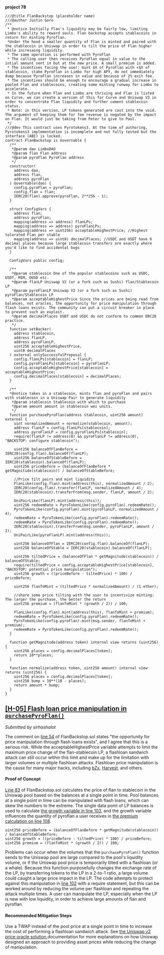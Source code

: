 **project 78**

```solidity
///@title FlanBackstop (placeholder name)
///@author Justin Goro
/**
 * @notice Initially Flan's liquidity may be fairly low, limiting Limbo's ability to reward souls. Flan backstop accepts stablecoins in return for minting Pyroflan.
 *Under the hood a smaller quantity of Flan is minted and paired with the stablecoin in Uniswap in order to tilt the price of Flan higher while incresaing liquidity.
 * The same operation is performed with PyroFlan
 * The calling user then receives PyroFlan equal in value to the intial amount sent in but at the new price. A small premium is added.
 * The incentives facing the user: mint $X of PyroFlan with <$X of stablecoin, stake PyroFlan in Limbo for high APY, do not immediately dump because PyroFlan increases in value and because of 2% exit fee.
 * The incentives should be enough to encourage a gradual increase in pooled Flan and stablecoins, creating some minting runway for Limbo to accelerate.
 * In the future when Flan and Limbo are thriving and Flan is listed on Curve, we can create a version of this for Curve and Uniswap V3 in order to concentrate Flan liquidity and further cement stablecoin status.
 * Note: in this version, LP tokens generated are cast into the void. The argument of keeping them for fee revenue is negated by the impact on Flan. It would just be taking from Peter to give to Paul. 
 */
///@dev This contract uses Pyrotokens3. At the time of authoring, Pyrotokens3 implementation is incomplete and not fully tested but the interface (ABI) is locked.
contract FlanBackstop is Governable {
  /**
   *@param dao LimboDAO
   *@param flan Flan address
   *@param pyroFlan PyroFlan address
   */
  constructor(
    address dao,
    address flan,
    address pyroFlan
  ) Governable(dao) {
    config.pyroFlan = pyroFlan;
    config.flan = flan;
    IERC20(flan).approve(pyroFlan, 2**256 - 1);
  }

  struct ConfigVars {
    address flan;
    address pyroFlan;
    mapping(address => address) flanLPs;
    mapping(address => address) pyroFlanLPs;
    mapping(address => uint256) acceptableHighestPrice; //Highest tolerated Flan per stable
    mapping(address => uint8) decimalPlaces; //USDC and USDT have 6 decimal places because large stablecoin transfers are exactly where you'd like to find accidental bugs
  }

  ConfigVars public config;

  /**
   *@param stablecoin One of the popular stablecoins such as USDC, USDT, MIM, OUSD etc.
   *@param flanLP Uniswap V2 (or a fork such as Sushi) flan/Stablecoin LP
   *@param pyroFlanLP Uniswap V2 (or a fork such as Sushi) pyroFlan/Stablecoin LP
   *@param acceptableHighestPrice Since the prices are being read from balances, not oracles, the opportunity for price manipulation through flash loans exists. The community can put a circuit breaker in place to prevent such an exploit.
   *@param decimalPlaces USDT and USDC do not conform to common ERC20 practice. 
   */
  function setBacker(
    address stablecoin,
    address flanLP,
    address pyroFlanLP,
    uint256 acceptableHighestPrice,
    uint8 decimalPlaces
  ) external onlySuccessfulProposal {
    config.flanLPs[stablecoin] = flanLP;
    config.pyroFlanLPs[stablecoin] = pyroFlanLP;
    config.acceptableHighestPrice[stablecoin] = acceptableHighestPrice;
    config.decimalPlaces[stablecoin] = decimalPlaces;
  }

  /**
  *@notice takes in a stablecoin, mints flan and pyroFlan and pairs with stablecoin in a Uniswap Pair to generate liquidity
   *@param stablecoin Stablecoin with which to purchase
   *@param amount amount in stablecoin wei units.
   */
  function purchasePyroFlan(address stablecoin, uint256 amount) external {
    uint normalizedAmount = normalize(stablecoin, amount);
    address flanLP = config.flanLPs[stablecoin];
    address pyroFlanLP = config.pyroFlanLPs[stablecoin];
    require(flanLP != address(0) && pyroFlanLP != address(0), "BACKSTOP: configure stablecoin");

    uint256 balanceOfFlanBefore = IERC20(config.flan).balanceOf(flanLP);
    uint256 balanceOfStableBefore = IERC20(stablecoin).balanceOf(flanLP);
    uint256 priceBefore = (balanceOfFlanBefore * getMagnitude(stablecoin)) / balanceOfStableBefore;

    //Price tilt pairs and mint liquidity
    FlanLike(config.flan).mint(address(this), normalizedAmount / 2);
    IERC20(config.flan).transfer(flanLP, normalizedAmount / 4);
    IERC20(stablecoin).transferFrom(msg.sender, flanLP, amount / 2);

    UniPairLike(flanLP).mint(address(this));
    uint256 redeemRate = PyroTokenLike(config.pyroFlan).redeemRate();
    PyroTokenLike(config.pyroFlan).mint(pyroFlanLP, normalizedAmount / 4);
    redeemRate = PyroTokenLike(config.pyroFlan).redeemRate();
    redeemRate = PyroTokenLike(config.pyroFlan).redeemRate();
    IERC20(stablecoin).transferFrom(msg.sender, pyroFlanLP, amount / 2);
    UniPairLike(pyroFlanLP).mint(address(this));

    uint256 balanceOfFlan = IERC20(config.flan).balanceOf(flanLP);
    uint256 balanceOfStable = IERC20(stablecoin).balanceOf(flanLP);

    uint256 tiltedPrice = (balanceOfFlan * getMagnitude(stablecoin)) / balanceOfStable;
    require(tiltedPrice < config.acceptableHighestPrice[stablecoin], "BACKSTOP: potential price manipulation");
    uint256 growth = ((priceBefore - tiltedPrice) * 100) / priceBefore;

    uint256 flanToMint = (tiltedPrice * normalizedAmount) / (1 ether);

    //share some price tilting with the user to incentivize minting: The larger the purchase, the better the return
    uint256 premium = (flanToMint * (growth / 2)) / 100;

    FlanLike(config.flan).mint(address(this), flanToMint + premium);
    redeemRate = PyroTokenLike(config.pyroFlan).redeemRate();
    PyroTokenLike(config.pyroFlan).mint(msg.sender, flanToMint + premium);
    redeemRate = PyroTokenLike(config.pyroFlan).redeemRate();
  }

  function getMagnitude(address token) internal view returns (uint256) {
    uint256 places = config.decimalPlaces[token];
    return 10**places;
  }

  function normalize(address token, uint256 amount) internal view returns (uint256) {
    uint256 places = config.decimalPlaces[token];
    uint256 bump = 10**(18 - places);
    return amount * bump;
  }
}
```



## [[H-05] Flash loan price manipulation in `purchasePyroFlan()`](https://github.com/code-423n4/2022-01-behodler-findings/issues/231)

_Submitted by sirhashalot_

The comment on [line 54](https://github.com/code-423n4/2022-01-behodler/blob/cedb81273f6daf2ee39ec765eef5ba74f21b2c6e/contracts/FlanBackstop.sol#L54) of FlanBackstop.sol states "the opportunity for price manipulation through flash loans exists", and I agree that this is a serious risk. While the acceptableHighestPrice variable attempts to limit the maximum price change of the flan-stablecoin LP, a flashloan sandwich attack can still occur within this limit and make up for the limitation with larger volumes or multiple flashloan attacks. Flashloan price manipulation is the cause for many major hacks, including [bZx](https://bzx.network/blog/postmortem-ethdenver), [Harvest](https://rekt.news/harvest-finance-rekt/), and others.

#### Proof of Concept

[Line 83](https://github.com/code-423n4/2022-01-behodler/blob/cedb81273f6daf2ee39ec765eef5ba74f21b2c6e/contracts/FlanBackstop.sol#L83) of FlanBackstop.sol calculates the price of flan to stablecoin in the Uniswap pool based on the balances at a single point in time. Pool balances at a single point in time can be manipulated with flash loans, which can skew the numbers to the extreme. The single data point of LP balances is used to calculate [the growth variable in line 103](https://github.com/code-423n4/2022-01-behodler/blob/cedb81273f6daf2ee39ec765eef5ba74f21b2c6e/contracts/FlanBackstop.sol#L103), and the growth variable influences the quantity of pyroflan a user receives in [the premium calculation on line 108](https://github.com/code-423n4/2022-01-behodler/blob/cedb81273f6daf2ee39ec765eef5ba74f21b2c6e/contracts/FlanBackstop.sol#L108).

```solidity
uint256 priceBefore = (balanceOfFlanBefore * getMagnitude(stablecoin)) / balanceOfStableBefore;
uint256 growth = ((priceBefore - tiltedPrice) * 100) / priceBefore;
uint256 premium = (flanToMint * (growth / 2)) / 100;
```

Problems can occur when the volumes that the `purchasePyroFlan()` function sends to the Uniswap pool are large compared to the pool's liquidity volume, or if the Uniswap pool price is temporarily tilted with a flashloan (or a whale). Because this function purposefully changes the exchange rate of the LP, by transferring tokens to the LP in a 2-to-1 ratio, a large volume could caught a large price impact in the LP. The code attempts to protect against this manipulation in [line 102](https://github.com/code-423n4/2022-01-behodler/blob/cedb81273f6daf2ee39ec765eef5ba74f21b2c6e/contracts/FlanBackstop.sol#L102) with a require statement, but this can be worked around by reducing the volume per flashloan and repeating the attack multiple times. A user can manipulate the LP, especially when the LP is new with low liquidity, in order to achieve large amounts of flan and pyroflan.

#### Recommended Mitigation Steps

Use a TWAP instead of the pool price at a single point in time to increase the cost of performing a flashloan sandwich attack. See [the Uniswap v2 price oracle solution ](https://docs.uniswap.org/protocol/V2/concepts/core-concepts/oracles)documentation for more explanations on how Uniswap designed an approach to providing asset prices while reducing the change of manipulation.